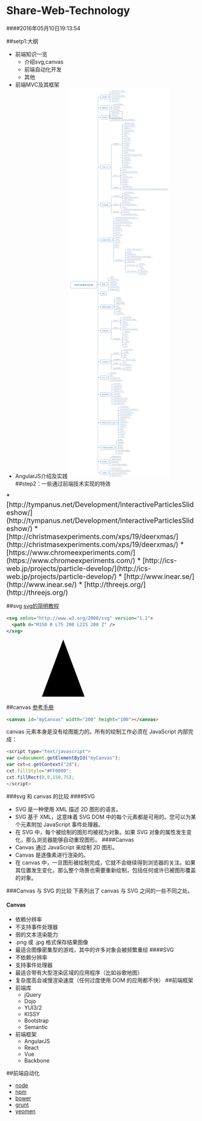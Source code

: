 # Share-Web-Technology
####2016年05月10日19:13:54

##setp1:大纲

* 前端知识一览
  * 介绍svg,canvas
  * 前端自动化开发
  * 其他
* 前端MVC及其框架
* AngularJS介绍及实践
![skills ](https://raw.githubusercontent.com/webkong/share-web-technology/master/skillsMap.png)
##step2：一些通过前端技术实现的特效
<font size="4">
* [http://tympanus.net/Development/InteractiveParticlesSlideshow/](http://tympanus.net/Development/InteractiveParticlesSlideshow/)
* [http://christmasexperiments.com/xps/19/deerxmas/](http://christmasexperiments.com/xps/19/deerxmas/)
* [https://www.chromeexperiments.com/](https://www.chromeexperiments.com/)
* [http://ics-web.jp/projects/particle-develop/](http://ics-web.jp/projects/particle-develop/)
* [http://www.inear.se/](http://www.inear.se/)
* [http://threejs.org/](http://threejs.org/)
</font>

##svg 
[svg的简明教程](http://www.w3school.com.cn/svg/)

```svg
<svg xmlns="http://www.w3.org/2000/svg" version="1.1">
  <path d="M150 0 L75 200 L225 200 Z" />
</svg>

```
<svg xmlns="http://www.w3.org/2000/svg" version="1.1">
  <path d="M150 0 L75 200 L225 200 Z" />
</svg>

##canvas
[参考手册](http://www.w3school.com.cn/tags/html_ref_canvas.asp)
```html
<canvas id="myCanvas" width="200" height="100"></canvas>
```
canvas 元素本身是没有绘图能力的。所有的绘制工作必须在 JavaScript 内部完成：
```javascript
<script type="text/javascript">
var c=document.getElementById("myCanvas");
var cxt=c.getContext("2d");
cxt.fillStyle="#FF0000";
cxt.fillRect(0,0,150,75);
</script>
```

###svg 和 canvas 的比较
####SVG
* SVG 是一种使用 XML 描述 2D 图形的语言。
* SVG 基于 XML，这意味着 SVG DOM 中的每个元素都是可用的。您可以为某个元素附加 JavaScript 事件处理器。
* 在 SVG 中，每个被绘制的图形均被视为对象。如果 SVG 对象的属性发生变化，那么浏览器能够自动重现图形。
####Canvas
* Canvas 通过 JavaScript 来绘制 2D 图形。
* Canvas 是逐像素进行渲染的。
* 在 canvas 中，一旦图形被绘制完成，它就不会继续得到浏览器的关注。如果其位置发生变化，那么整个场景也需要重新绘制，包括任何或许已被图形覆盖的对象。

###Canvas 与 SVG 的比较
下表列出了 canvas 与 SVG 之间的一些不同之处。
#### Canvas
* 依赖分辨率
* 不支持事件处理器
* 弱的文本渲染能力
*  .png 或 .jpg 格式保存结果图像
* 最适合图像密集型的游戏，其中的许多对象会被频繁重绘
####SVG
* 不依赖分辨率
* 支持事件处理器
* 最适合带有大型渲染区域的应用程序（比如谷歌地图）
* 复杂度高会减慢渲染速度（任何过度使用 DOM 的应用都不快）
##前端框架
* 前端库
  * jQuery
  * Dojo
  * YUI3/2
  * KISSY
  * Bootstrap
  * Semantic
* 前端框架
  * AngularJS
  * React
  * Vue
  * Backbone

##前端自动化
* [node](http://nodejs.cn/)
* [npm](https://www.npmjs.com/)
* [bower](http://bower.io/)
* [grunt](http://www.gruntjs.net/)
* [yeomen](http://yeoman.io/)

